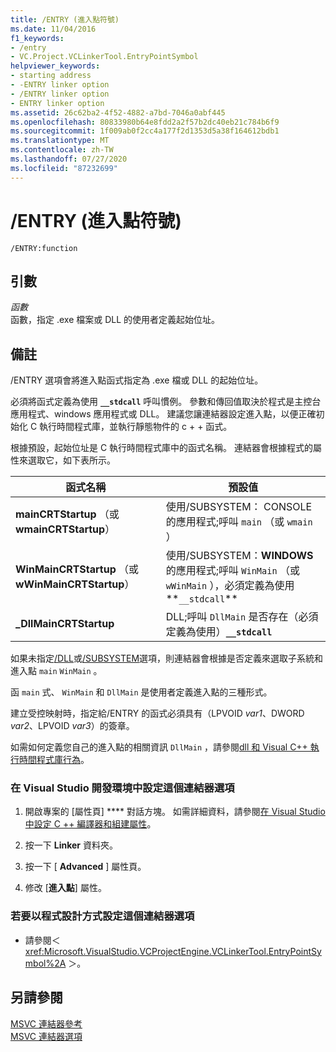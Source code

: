 ```yaml
---
title: /ENTRY (進入點符號)
ms.date: 11/04/2016
f1_keywords:
- /entry
- VC.Project.VCLinkerTool.EntryPointSymbol
helpviewer_keywords:
- starting address
- -ENTRY linker option
- /ENTRY linker option
- ENTRY linker option
ms.assetid: 26c62ba2-4f52-4882-a7bd-7046a0abf445
ms.openlocfilehash: 80833980b64e8fdd2a2f57b2dc40eb21c784b6f9
ms.sourcegitcommit: 1f009ab0f2cc4a177f2d1353d5a38f164612bdb1
ms.translationtype: MT
ms.contentlocale: zh-TW
ms.lasthandoff: 07/27/2020
ms.locfileid: "87232699"
---
```

# <a name="entry-entry-point-symbol"></a>/ENTRY (進入點符號)

```
/ENTRY:function
```

## <a name="arguments"></a>引數

*函數*<br/>
函數，指定 .exe 檔案或 DLL 的使用者定義起始位址。

## <a name="remarks"></a>備註

/ENTRY 選項會將進入點函式指定為 .exe 檔或 DLL 的起始位址。

必須將函式定義為使用 **`__stdcall`** 呼叫慣例。 參數和傳回值取決於程式是主控台應用程式、windows 應用程式或 DLL。 建議您讓連結器設定進入點，以便正確初始化 C 執行時間程式庫，並執行靜態物件的 c + + 函式。

根據預設，起始位址是 C 執行時間程式庫中的函式名稱。 連結器會根據程式的屬性來選取它，如下表所示。

|函式名稱|預設值|
|-------------------|-----------------|
|**mainCRTStartup** （或**wmainCRTStartup**）|使用/SUBSYSTEM： CONSOLE 的應用程式;呼叫 `main` （或 `wmain` ）|
|**WinMainCRTStartup** （或**wWinMainCRTStartup**）|使用/SUBSYSTEM：**WINDOWS**的應用程式;呼叫 `WinMain` （或 `wWinMain` ），必須定義為使用**`__stdcall`**|
|**_DllMainCRTStartup**|DLL;呼叫 `DllMain` 是否存在（必須定義為使用）**`__stdcall`**|

如果未指定[/DLL](dll-build-a-dll.md)或[/SUBSYSTEM](subsystem-specify-subsystem.md)選項，則連結器會根據是否定義來選取子系統和進入點 `main` `WinMain` 。

函 `main` 式、 `WinMain` 和 `DllMain` 是使用者定義進入點的三種形式。

建立受控映射時，指定給/ENTRY 的函式必須具有（LPVOID *var1*、DWORD *var2*、LPVOID *var3*）的簽章。

如需如何定義您自己的進入點的相關資訊 `DllMain` ，請參閱[dll 和 Visual C++ 執行時間程式庫行為](../run-time-library-behavior.md)。

### <a name="to-set-this-linker-option-in-the-visual-studio-development-environment"></a>在 Visual Studio 開發環境中設定這個連結器選項

1. 開啟專案的 [屬性頁] **** 對話方塊。 如需詳細資料，請參閱[在 Visual Studio 中設定 C ++ 編譯器和組建屬性](../working-with-project-properties.md)。

1. 按一下 **Linker** 資料夾。

1. 按一下 [ **Advanced** ] 屬性頁。

1. 修改 [**進入點**] 屬性。

### <a name="to-set-this-linker-option-programmatically"></a>若要以程式設計方式設定這個連結器選項

- 請參閱＜ <xref:Microsoft.VisualStudio.VCProjectEngine.VCLinkerTool.EntryPointSymbol%2A> ＞。

## <a name="see-also"></a>另請參閱

[MSVC 連結器參考](linking.md)<br/>
[MSVC 連結器選項](linker-options.md)
